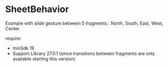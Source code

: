 # SheetBehavior
Example with slide gesture between 5 fragments : North, South, East, West, Center

require:
- minSdk 19
- Support Library 27.0.1 (since transitions between fragments are only available starting this version)
